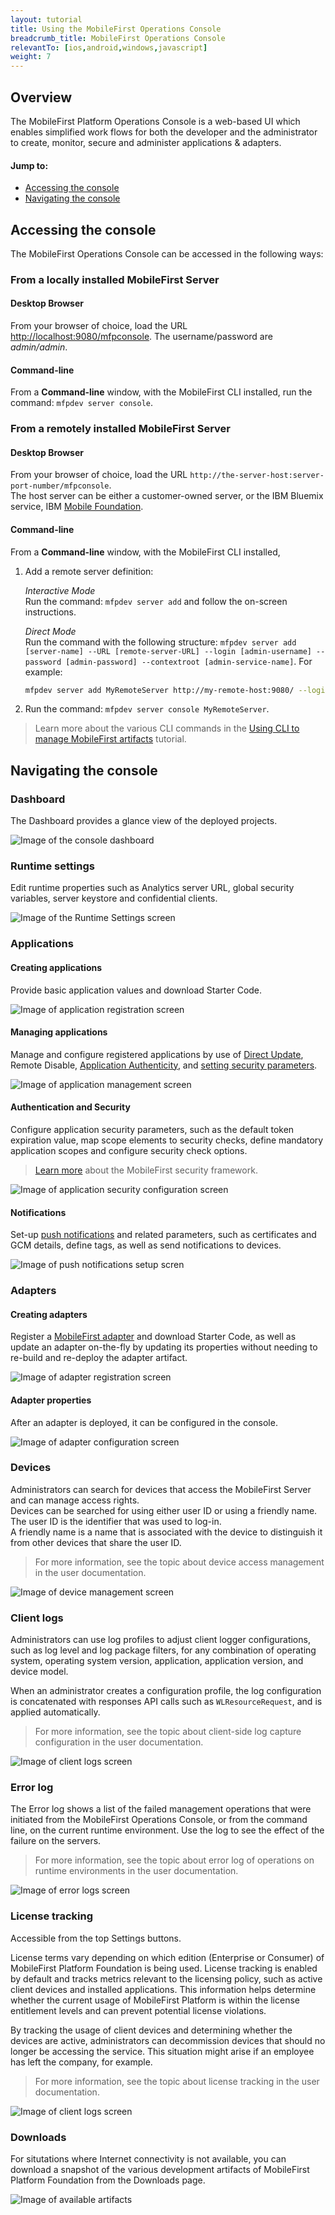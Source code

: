 ```yaml
---
layout: tutorial
title: Using the MobileFirst Operations Console
breadcrumb_title: MobileFirst Operations Console
relevantTo: [ios,android,windows,javascript]
weight: 7
---
```

## Overview
The MobileFirst Platform Operations Console is a web-based UI which enables simplified work flows for both the developer and the administrator to create, monitor, secure and administer applications &amp; adapters.

#### Jump to:

* [Accessing the console](#accessing-the-console)
* [Navigating the console](#navigating-the-console)

## Accessing the console
The MobileFirst Operations Console can be accessed in the following ways:

### From a locally installed MobileFirst Server
#### Desktop Browser
From your browser of choice, load the URL [http://localhost:9080/mfpconsole](http://localhost:9080/mfpconsole). The username/password are *admin/admin*.

#### Command-line
From a **Command-line** window, with the MobileFirst CLI installed, run the command: `mfpdev server console`.

### From a remotely installed MobileFirst Server
#### Desktop Browser
From your browser of choice, load the URL `http://the-server-host:server-port-number/mfpconsole`.  
The host server can be either a customer-owned server, or the IBM Bluemix service, IBM [Mobile Foundation](../../ibm-containers/).

#### Command-line
From a **Command-line** window, with the MobileFirst CLI installed, 

1. Add a remote server definition:

    *Interactive Mode*  
    Run the command: `mfpdev server add` and follow the on-screen instructions.

    *Direct Mode*  
    Run the command with the following structure: `mfpdev server add [server-name] --URL [remote-server-URL] --login [admin-username] --password [admin-password] --contextroot [admin-service-name]`. For example:

    ```bash
    mfpdev server add MyRemoteServer http://my-remote-host:9080/ --login TheAdmin --password ThePassword --contextroot mfpadmin
    ```

2. Run the command: `mfpdev server console MyRemoteServer`.

> Learn more about the various CLI commands in the [Using CLI to manage MobileFirst artifacts](../../using-the-mfpf-sdk/using-mobilefirst-cli-to-manage-mobilefirst-artifacts/) tutorial.

## Navigating the console

### Dashboard
The Dashboard provides a glance view of the deployed projects.

![Image of the console dashboard](dashboard.png)

### Runtime settings
Edit runtime properties such as Analytics server URL, global security variables, server keystore and confidential clients.

![Image of the Runtime Settings screen ](runtime-settings.png)

### Applications

#### Creating applications
Provide basic application values and download Starter Code. 

![Image of application registration screen](create-app.png)

#### Managing applications
Manage and configure registered applications by use of [Direct Update](../../using-the-mfpf-sdk/direct-update/), Remote Disable, [Application Authenticity](../../authentication-and-security/application-authenticity/), and [setting security parameters](../../authentication-and-security/authorization-concepts/).

![Image of application management screen](application-management.png)

#### Authentication and Security
Configure application security parameters, such as the default token expiration value, map scope elements to security checks, define mandatory application scopes and configure security check options.

> [Learn more](../../authentication-and-security/) about the MobileFirst security framework.

![Image of application security configuration screen](authentication-and-security.png)

#### Notifications
Set-up [push notifications](../../notifications/push-notifications-overview/) and related parameters, such as certificates and GCM details, define tags, as well as send notifications to devices.

![Image of push notifications setup scren](push-notifications.png)

### Adapters

#### Creating adapters
Register a [MobileFirst adapter](../../adapters/) and download Starter Code, as well as update an adapter on-the-fly by updating its properties without needing to re-build and re-deploy the adapter artifact.

![Image of adapter registration screen](create-adapter.png)

#### Adapter properties
After an adapter is deployed, it can be configured in the console.

![Image of adapter configuration screen](adapter-configuration.png)

### Devices
Administrators can search for devices that access the MobileFirst Server and can manage access rights.  
Devices can be searched for using either user ID or using a friendly name. The user ID is the identifier that was used to log-in.  
A friendly name is a name that is associated with the device to distinguish it from other devices that share the user ID. 

> For more information, see the topic about device access management in the user documentation.

![Image of device management screen](devices.png)

### Client logs
Administrators can use log profiles to adjust client logger configurations, such as log level and log package filters, for any combination of operating system, operating system version, application, application version, and device model.

When an administrator creates a configuration profile, the log configuration is concatenated with responses API calls such as `WLResourceRequest`, and is applied automatically.</p>

> For more information, see the topic about client-side log capture configuration in the user documentation.

![Image of client logs screen](client-logs.png)

### Error log
The Error log shows a list of the failed management operations that were initiated from the MobileFirst Operations Console, or from the command line, on the current runtime environment. Use the log to see the effect of the failure on the servers.

> For more information, see the topic about error log of operations on runtime environments in the user documentation.

![Image of error logs screen](error-log.png)

### License tracking
Accessible from the top Settings buttons.

License terms vary depending on which edition (Enterprise or Consumer) of MobileFirst Platform Foundation is being used.   License tracking is enabled by default and tracks metrics relevant to the licensing policy, such as active client devices and installed applications. This information helps determine whether the current usage of MobileFirst Platform is within the license entitlement levels and can prevent potential license violations.

By tracking the usage of client devices and determining whether the devices are active, administrators can decommission devices that should no longer be accessing the service. This situation might arise if an employee has left the company, for example.

> For more information, see the topic about license tracking in the user documentation.

![Image of client logs screen](license-tracking.png)

### Downloads
For situtations where Internet connectivity is not available, you can download a snapshot of the various development artifacts of MobileFirst Platform Foundation from the Downloads page.

![Image of available artifacts](downloads.png)

